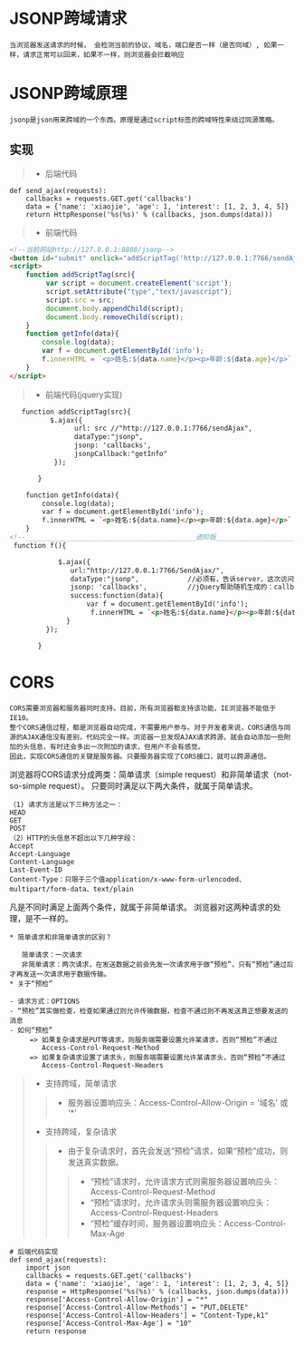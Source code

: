 # JSONP跨域请求
    当浏览器发送请求的时候， 会检测当前的协议，域名，端口是否一样（是否同域）, 如果一样，请求正常可以回来，如果不一样，则浏览器会拦截响应
# JSONP跨域原理
    jsonp是json用来跨域的一个东西。原理是通过script标签的跨域特性来绕过同源策略。
## 实现
>- 后端代码
```
def send_ajax(requests):
    callbacks = requests.GET.get('callbacks')
    data = {'name': 'xiaojie', 'age': 1, 'interest': [1, 2, 3, 4, 5]}
    return HttpResponse('%s(%s)' % (callbacks, json.dumps(data)))
```
>- 前端代码
```html
<!--当前网站http://127.0.0.1:8888/jsonp-->
<button id="submit" onclick="addScriptTag('http://127.0.0.1:7766/sendAjax?callbacks=getInfo')">JSON跨域</button>
<script>
    function addScriptTag(src){
         var script = document.createElement('script');
         script.setAttribute("type","text/javascript");
         script.src = src;
         document.body.appendChild(script);
         document.body.removeChild(script);
    }
    function getInfo(data){
        console.log(data);
        var f = document.getElementById('info');
        f.innerHTML = `<p>姓名:${data.name}</p><p>年龄:${data.age}</p>`
    }
</script>
```
>- 前端代码(jquery实现)
```html
   function addScriptTag(src){
          $.ajax({
                url: src //"http://127.0.0.1:7766/sendAjax",
                dataType:"jsonp",
                jsonp: 'callbacks',
                jsonpCallback:"getInfo"
           });

       }

    function getInfo(data){
        console.log(data);
        var f = document.getElementById('info');
        f.innerHTML = `<p>姓名:${data.name}</p><p>年龄:${data.age}</p>`
    }
<!--__________________________________________进阶版________________________________-->
 function f(){

            $.ajax({
               url:"http://127.0.0.1:7766/SendAjax/",
               dataType:"jsonp",            //必须有，告诉server，这次访问要的是一个jsonp的结果。
               jsonp: 'callbacks',          //jQuery帮助随机生成的：callbacks="wner"
               success:function(data){
                   var f = document.getElementById('info');
                    f.innerHTML = `<p>姓名:${data.name}</p><p>年龄:${data.age}</p>`
              }
         });

       }

```
# CORS
    CORS需要浏览器和服务器同时支持。目前，所有浏览器都支持该功能，IE浏览器不能低于IE10。
    整个CORS通信过程，都是浏览器自动完成，不需要用户参与。对于开发者来说，CORS通信与同源的AJAX通信没有差别，代码完全一样。浏览器一旦发现AJAX请求跨源，就会自动添加一些附加的头信息，有时还会多出一次附加的请求，但用户不会有感觉。
    因此，实现CORS通信的关键是服务器。只要服务器实现了CORS接口，就可以跨源通信。

浏览器将CORS请求分成两类：简单请求（simple request）和非简单请求（not-so-simple request）。
只要同时满足以下两大条件，就属于简单请求。
```
（1) 请求方法是以下三种方法之一：
HEAD
GET
POST
（2）HTTP的头信息不超出以下几种字段：
Accept
Accept-Language
Content-Language
Last-Event-ID
Content-Type：只限于三个值application/x-www-form-urlencoded、multipart/form-data、text/plain
```
凡是不同时满足上面两个条件，就属于非简单请求。
浏览器对这两种请求的处理，是不一样的。
```
* 简单请求和非简单请求的区别？

   简单请求：一次请求
   非简单请求：两次请求，在发送数据之前会先发一次请求用于做“预检”，只有“预检”通过后才再发送一次请求用于数据传输。
* 关于“预检”

- 请求方式：OPTIONS
- “预检”其实做检查，检查如果通过则允许传输数据，检查不通过则不再发送真正想要发送的消息
- 如何“预检”
     => 如果复杂请求是PUT等请求，则服务端需要设置允许某请求，否则“预检”不通过
        Access-Control-Request-Method
     => 如果复杂请求设置了请求头，则服务端需要设置允许某请求头，否则“预检”不通过
        Access-Control-Request-Headers
```
>- 支持跨域，简单请求
>>- 服务器设置响应头：Access-Control-Allow-Origin = '域名' 或 '*'
>- 支持跨域，复杂请求
>>- 由于复杂请求时，首先会发送“预检”请求，如果“预检”成功，则发送真实数据。
>>>- “预检”请求时，允许请求方式则需服务器设置响应头：Access-Control-Request-Method
>>>- “预检”请求时，允许请求头则需服务器设置响应头：Access-Control-Request-Headers
>>>- “预检”缓存时间，服务器设置响应头：Access-Control-Max-Age
```
# 后端代码实现
def send_ajax(requests):
    import json
    callbacks = requests.GET.get('callbacks')
    data = {'name': 'xiaojie', 'age': 1, 'interest': [1, 2, 3, 4, 5]}
    response = HttpResponse('%s(%s)' % (callbacks, json.dumps(data)))
    response['Access-Control-Allow-Origin'] = "*"
    response['Access-Control-Allow-Methods'] = "PUT,DELETE"
    response['Access-Control-Allow-Headers'] = "Content-Type,k1"
    response['Access-Control-Max-Age'] = "10"
    return response
```
